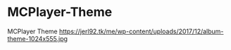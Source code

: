# MCPlayer-Theme
MCPlayer Theme
<img>https://jerl92.tk/me/wp-content/uploads/2017/12/album-theme-1024x555.jpg</img>
